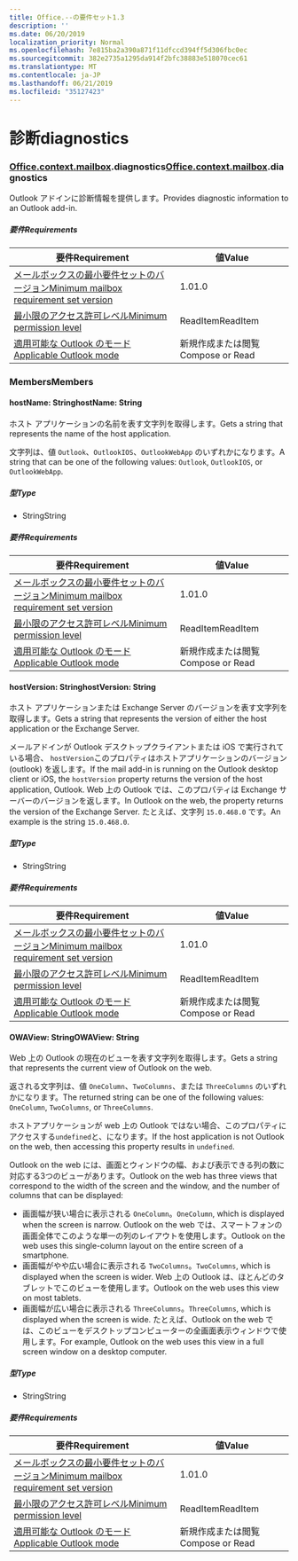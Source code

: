 ```yaml
---
title: Office.--の要件セット1.3
description: ''
ms.date: 06/20/2019
localization_priority: Normal
ms.openlocfilehash: 7e815ba2a390a871f11dfccd394ff5d306fbc0ec
ms.sourcegitcommit: 382e2735a1295da914f2bfc38883e518070cec61
ms.translationtype: MT
ms.contentlocale: ja-JP
ms.lasthandoff: 06/21/2019
ms.locfileid: "35127423"
---
```

# <a name="diagnostics"></a><span data-ttu-id="d477b-102">診断</span><span class="sxs-lookup"><span data-stu-id="d477b-102">diagnostics</span></span>

### <a name="officeofficemdcontextofficecontextmdmailboxofficecontextmailboxmddiagnostics"></a><span data-ttu-id="d477b-103">[Office](Office.md)[.context](Office.context.md)[.mailbox](Office.context.mailbox.md).diagnostics</span><span class="sxs-lookup"><span data-stu-id="d477b-103">[Office](Office.md)[.context](Office.context.md)[.mailbox](Office.context.mailbox.md).diagnostics</span></span>

<span data-ttu-id="d477b-104">Outlook アドインに診断情報を提供します。</span><span class="sxs-lookup"><span data-stu-id="d477b-104">Provides diagnostic information to an Outlook add-in.</span></span>

##### <a name="requirements"></a><span data-ttu-id="d477b-105">要件</span><span class="sxs-lookup"><span data-stu-id="d477b-105">Requirements</span></span>

|<span data-ttu-id="d477b-106">要件</span><span class="sxs-lookup"><span data-stu-id="d477b-106">Requirement</span></span>| <span data-ttu-id="d477b-107">値</span><span class="sxs-lookup"><span data-stu-id="d477b-107">Value</span></span>|
|---|---|
|[<span data-ttu-id="d477b-108">メールボックスの最小要件セットのバージョン</span><span class="sxs-lookup"><span data-stu-id="d477b-108">Minimum mailbox requirement set version</span></span>](/office/dev/add-ins/reference/requirement-sets/outlook-api-requirement-sets)| <span data-ttu-id="d477b-109">1.0</span><span class="sxs-lookup"><span data-stu-id="d477b-109">1.0</span></span>|
|[<span data-ttu-id="d477b-110">最小限のアクセス許可レベル</span><span class="sxs-lookup"><span data-stu-id="d477b-110">Minimum permission level</span></span>](/outlook/add-ins/understanding-outlook-add-in-permissions)| <span data-ttu-id="d477b-111">ReadItem</span><span class="sxs-lookup"><span data-stu-id="d477b-111">ReadItem</span></span>|
|[<span data-ttu-id="d477b-112">適用可能な Outlook のモード</span><span class="sxs-lookup"><span data-stu-id="d477b-112">Applicable Outlook mode</span></span>](/outlook/add-ins/#extension-points)| <span data-ttu-id="d477b-113">新規作成または閲覧</span><span class="sxs-lookup"><span data-stu-id="d477b-113">Compose or Read</span></span>|

### <a name="members"></a><span data-ttu-id="d477b-114">Members</span><span class="sxs-lookup"><span data-stu-id="d477b-114">Members</span></span>

#### <a name="hostname-string"></a><span data-ttu-id="d477b-115">hostName: String</span><span class="sxs-lookup"><span data-stu-id="d477b-115">hostName: String</span></span>

<span data-ttu-id="d477b-116">ホスト アプリケーションの名前を表す文字列を取得します。</span><span class="sxs-lookup"><span data-stu-id="d477b-116">Gets a string that represents the name of the host application.</span></span>

<span data-ttu-id="d477b-117">文字列は、値 `Outlook`、`OutlookIOS`、`OutlookWebApp` のいずれかになります。</span><span class="sxs-lookup"><span data-stu-id="d477b-117">A string that can be one of the following values: `Outlook`, `OutlookIOS`, or `OutlookWebApp`.</span></span>

##### <a name="type"></a><span data-ttu-id="d477b-118">型</span><span class="sxs-lookup"><span data-stu-id="d477b-118">Type</span></span>

*   <span data-ttu-id="d477b-119">String</span><span class="sxs-lookup"><span data-stu-id="d477b-119">String</span></span>

##### <a name="requirements"></a><span data-ttu-id="d477b-120">要件</span><span class="sxs-lookup"><span data-stu-id="d477b-120">Requirements</span></span>

|<span data-ttu-id="d477b-121">要件</span><span class="sxs-lookup"><span data-stu-id="d477b-121">Requirement</span></span>| <span data-ttu-id="d477b-122">値</span><span class="sxs-lookup"><span data-stu-id="d477b-122">Value</span></span>|
|---|---|
|[<span data-ttu-id="d477b-123">メールボックスの最小要件セットのバージョン</span><span class="sxs-lookup"><span data-stu-id="d477b-123">Minimum mailbox requirement set version</span></span>](/office/dev/add-ins/reference/requirement-sets/outlook-api-requirement-sets)| <span data-ttu-id="d477b-124">1.0</span><span class="sxs-lookup"><span data-stu-id="d477b-124">1.0</span></span>|
|[<span data-ttu-id="d477b-125">最小限のアクセス許可レベル</span><span class="sxs-lookup"><span data-stu-id="d477b-125">Minimum permission level</span></span>](/outlook/add-ins/understanding-outlook-add-in-permissions)| <span data-ttu-id="d477b-126">ReadItem</span><span class="sxs-lookup"><span data-stu-id="d477b-126">ReadItem</span></span>|
|[<span data-ttu-id="d477b-127">適用可能な Outlook のモード</span><span class="sxs-lookup"><span data-stu-id="d477b-127">Applicable Outlook mode</span></span>](/outlook/add-ins/#extension-points)| <span data-ttu-id="d477b-128">新規作成または閲覧</span><span class="sxs-lookup"><span data-stu-id="d477b-128">Compose or Read</span></span>|

#### <a name="hostversion-string"></a><span data-ttu-id="d477b-129">hostVersion: String</span><span class="sxs-lookup"><span data-stu-id="d477b-129">hostVersion: String</span></span>

<span data-ttu-id="d477b-130">ホスト アプリケーションまたは Exchange Server のバージョンを表す文字列を取得します。</span><span class="sxs-lookup"><span data-stu-id="d477b-130">Gets a string that represents the version of either the host application or the Exchange Server.</span></span>

<span data-ttu-id="d477b-131">メールアドインが Outlook デスクトップクライアントまたは iOS で実行されている場合、 `hostVersion`このプロパティはホストアプリケーションのバージョン (outlook) を返します。</span><span class="sxs-lookup"><span data-stu-id="d477b-131">If the mail add-in is running on the Outlook desktop client or iOS, the `hostVersion` property returns the version of the host application, Outlook.</span></span> <span data-ttu-id="d477b-132">Web 上の Outlook では、このプロパティは Exchange サーバーのバージョンを返します。</span><span class="sxs-lookup"><span data-stu-id="d477b-132">In Outlook on the web, the property returns the version of the Exchange Server.</span></span> <span data-ttu-id="d477b-133">たとえば、文字列 `15.0.468.0` です。</span><span class="sxs-lookup"><span data-stu-id="d477b-133">An example is the string `15.0.468.0`.</span></span>

##### <a name="type"></a><span data-ttu-id="d477b-134">型</span><span class="sxs-lookup"><span data-stu-id="d477b-134">Type</span></span>

*   <span data-ttu-id="d477b-135">String</span><span class="sxs-lookup"><span data-stu-id="d477b-135">String</span></span>

##### <a name="requirements"></a><span data-ttu-id="d477b-136">要件</span><span class="sxs-lookup"><span data-stu-id="d477b-136">Requirements</span></span>

|<span data-ttu-id="d477b-137">要件</span><span class="sxs-lookup"><span data-stu-id="d477b-137">Requirement</span></span>| <span data-ttu-id="d477b-138">値</span><span class="sxs-lookup"><span data-stu-id="d477b-138">Value</span></span>|
|---|---|
|[<span data-ttu-id="d477b-139">メールボックスの最小要件セットのバージョン</span><span class="sxs-lookup"><span data-stu-id="d477b-139">Minimum mailbox requirement set version</span></span>](/office/dev/add-ins/reference/requirement-sets/outlook-api-requirement-sets)| <span data-ttu-id="d477b-140">1.0</span><span class="sxs-lookup"><span data-stu-id="d477b-140">1.0</span></span>|
|[<span data-ttu-id="d477b-141">最小限のアクセス許可レベル</span><span class="sxs-lookup"><span data-stu-id="d477b-141">Minimum permission level</span></span>](/outlook/add-ins/understanding-outlook-add-in-permissions)| <span data-ttu-id="d477b-142">ReadItem</span><span class="sxs-lookup"><span data-stu-id="d477b-142">ReadItem</span></span>|
|[<span data-ttu-id="d477b-143">適用可能な Outlook のモード</span><span class="sxs-lookup"><span data-stu-id="d477b-143">Applicable Outlook mode</span></span>](/outlook/add-ins/#extension-points)| <span data-ttu-id="d477b-144">新規作成または閲覧</span><span class="sxs-lookup"><span data-stu-id="d477b-144">Compose or Read</span></span>|

#### <a name="owaview-string"></a><span data-ttu-id="d477b-145">OWAView: String</span><span class="sxs-lookup"><span data-stu-id="d477b-145">OWAView: String</span></span>

<span data-ttu-id="d477b-146">Web 上の Outlook の現在のビューを表す文字列を取得します。</span><span class="sxs-lookup"><span data-stu-id="d477b-146">Gets a string that represents the current view of Outlook on the web.</span></span>

<span data-ttu-id="d477b-147">返される文字列は、値 `OneColumn`、`TwoColumns`、または `ThreeColumns` のいずれかになります。</span><span class="sxs-lookup"><span data-stu-id="d477b-147">The returned string can be one of the following values: `OneColumn`, `TwoColumns`, or `ThreeColumns`.</span></span>

<span data-ttu-id="d477b-148">ホストアプリケーションが web 上の Outlook ではない場合、このプロパティにアクセスする`undefined`と、になります。</span><span class="sxs-lookup"><span data-stu-id="d477b-148">If the host application is not Outlook on the web, then accessing this property results in `undefined`.</span></span>

<span data-ttu-id="d477b-149">Outlook on the web には、画面とウィンドウの幅、および表示できる列の数に対応する3つのビューがあります。</span><span class="sxs-lookup"><span data-stu-id="d477b-149">Outlook on the web has three views that correspond to the width of the screen and the window, and the number of columns that can be displayed:</span></span>

*   <span data-ttu-id="d477b-150">画面幅が狭い場合に表示される `OneColumn`。</span><span class="sxs-lookup"><span data-stu-id="d477b-150">`OneColumn`, which is displayed when the screen is narrow.</span></span> <span data-ttu-id="d477b-151">Outlook on the web では、スマートフォンの画面全体でこのような単一の列のレイアウトを使用します。</span><span class="sxs-lookup"><span data-stu-id="d477b-151">Outlook on the web uses this single-column layout on the entire screen of a smartphone.</span></span>
*   <span data-ttu-id="d477b-152">画面幅がやや広い場合に表示される `TwoColumns`。</span><span class="sxs-lookup"><span data-stu-id="d477b-152">`TwoColumns`, which is displayed when the screen is wider.</span></span> <span data-ttu-id="d477b-153">Web 上の Outlook は、ほとんどのタブレットでこのビューを使用します。</span><span class="sxs-lookup"><span data-stu-id="d477b-153">Outlook on the web uses this view on most tablets.</span></span>
*   <span data-ttu-id="d477b-154">画面幅が広い場合に表示される `ThreeColumns`。</span><span class="sxs-lookup"><span data-stu-id="d477b-154">`ThreeColumns`, which is displayed when the screen is wide.</span></span> <span data-ttu-id="d477b-155">たとえば、Outlook on the web では、このビューをデスクトップコンピューターの全画面表示ウィンドウで使用します。</span><span class="sxs-lookup"><span data-stu-id="d477b-155">For example, Outlook on the web uses this view in a full screen window on a desktop computer.</span></span>

##### <a name="type"></a><span data-ttu-id="d477b-156">型</span><span class="sxs-lookup"><span data-stu-id="d477b-156">Type</span></span>

*   <span data-ttu-id="d477b-157">String</span><span class="sxs-lookup"><span data-stu-id="d477b-157">String</span></span>

##### <a name="requirements"></a><span data-ttu-id="d477b-158">要件</span><span class="sxs-lookup"><span data-stu-id="d477b-158">Requirements</span></span>

|<span data-ttu-id="d477b-159">要件</span><span class="sxs-lookup"><span data-stu-id="d477b-159">Requirement</span></span>| <span data-ttu-id="d477b-160">値</span><span class="sxs-lookup"><span data-stu-id="d477b-160">Value</span></span>|
|---|---|
|[<span data-ttu-id="d477b-161">メールボックスの最小要件セットのバージョン</span><span class="sxs-lookup"><span data-stu-id="d477b-161">Minimum mailbox requirement set version</span></span>](/office/dev/add-ins/reference/requirement-sets/outlook-api-requirement-sets)| <span data-ttu-id="d477b-162">1.0</span><span class="sxs-lookup"><span data-stu-id="d477b-162">1.0</span></span>|
|[<span data-ttu-id="d477b-163">最小限のアクセス許可レベル</span><span class="sxs-lookup"><span data-stu-id="d477b-163">Minimum permission level</span></span>](/outlook/add-ins/understanding-outlook-add-in-permissions)| <span data-ttu-id="d477b-164">ReadItem</span><span class="sxs-lookup"><span data-stu-id="d477b-164">ReadItem</span></span>|
|[<span data-ttu-id="d477b-165">適用可能な Outlook のモード</span><span class="sxs-lookup"><span data-stu-id="d477b-165">Applicable Outlook mode</span></span>](/outlook/add-ins/#extension-points)| <span data-ttu-id="d477b-166">新規作成または閲覧</span><span class="sxs-lookup"><span data-stu-id="d477b-166">Compose or Read</span></span>|
